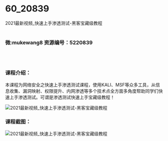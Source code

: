# 60_20839
2021最新视频_快速上手渗透测试-黑客宝藏级教程
<br/></br>
<h3>微:mukewang8 资源编号：5220839</h3>
<br/></br>
<h3>课程介绍：</h3>
<p>本课程为网络安全之快速上手<a title="查看与 渗透测试 相关的文章" target="_blank">渗透测试</a>课程，使用KALI、MSF等众多工具，从信息收集、漏洞映射、权限提升、内网渗透等多个技术点全方面多角度帮助同学们快速上手<a title="查看与 渗透测试 相关的文章" target="_blank">渗透测试</a>。可谓是渗透测试快速上手宝藏级教程！</p>
<p><img src="https://www.ko996.com/wp-content/uploads/img/2021/08/1-55-300x207.png" alt="2021最新视频_快速上手渗透测试-黑客宝藏级教程"></p>
<div class="info-desc">
<h3>课程截图：</h3>
<p><img src="https://www.ko996.com/wp-content/uploads/img/2021/08/2-55.png" alt="2021最新视频_快速上手渗透测试-黑客宝藏级教程"></p>


			
</div>
